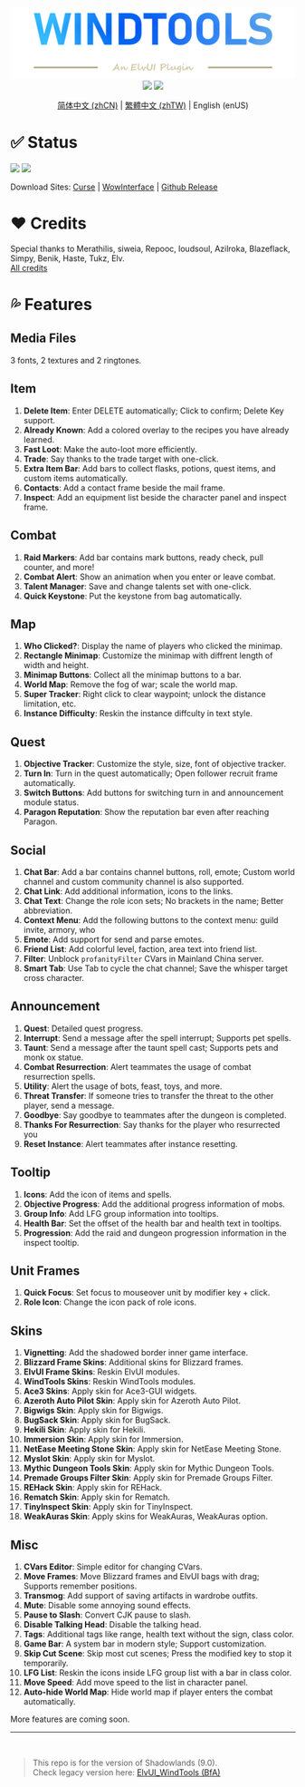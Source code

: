 <div align="center">
<img src="Title.png"/><br>
<img src="https://img.shields.io/badge/ElvUI-12.41-blue.svg?longCache=true&style=for-the-badge"/>
<img src="https://img.shields.io/badge/Version-2.24-green.svg?longCache=true&style=for-the-badge"/>

[简体中文 (zhCN)](README_zhCN.md) | [繁體中文 (zhTW)](README_zhTW.md) | English (enUS)
</div>

# :white_check_mark: Status
![](https://img.shields.io/github/workflow/status/fang2hou/ElvUI_WindTools/publish_stable) [![](https://img.shields.io/badge/Wind%20Plugins-Join-grey.svg?longCache=true&color=7289DA&logo=discord)](https://discord.gg/JMz5Zsk)

Download Sites: [Curse](https://www.curseforge.com/wow/addons/elvui-windtools) | [WowInterface](https://www.wowinterface.com/downloads/info25687-ElvUI_WindTools.html) | [Github Release](https://github.com/fang2hou/ElvUI_WindTools/releases)

# :heart: Credits
Special thanks to Merathilis, siweia, Repooc, loudsoul, Azilroka, Blazeflack, Simpy, Benik, Haste, Tukz, Elv.  
[All credits](CREDITS.md)

# :sweat_drops: Features
## Media Files
3 fonts, 2 textures and 2 ringtones.

## Item
1. **Delete Item**: Enter DELETE automatically; Click to confirm; Delete Key support.  
2. **Already Known**: Add a colored overlay to the recipes you have already learned.  
3. **Fast Loot**: Make the auto-loot more efficiently.
4. **Trade**: Say thanks to the trade target with one-click.
5. **Extra Item Bar**: Add bars to collect flasks, potions, quest items, and custom items automatically.
6. **Contacts**: Add a contact frame beside the mail frame.
7. **Inspect**: Add an equipment list beside the character panel and inspect frame.

## Combat
1. **Raid Markers**: Add bar contains mark buttons, ready check, pull counter, and more! 
2. **Combat Alert**: Show an animation when you enter or leave combat.
3. **Talent Manager**: Save and change talents set with one-click.
4. **Quick Keystone**: Put the keystone from bag automatically.

## Map
1. **Who Clicked?**: Display the name of players who clicked the minimap.  
2. **Rectangle Minimap**: Customize the minimap with diffrent length of width and height.
3. **Minimap Buttons**: Collect all the minimap buttons to a bar.  
4. **World Map**: Remove the fog of war; scale the world map.
5. **Super Tracker**: Right click to clear waypoint; unlock the distance limitation, etc.
6. **Instance Difficulty**: Reskin the instance diffculty in text style.

## Quest
1. **Objective Tracker**: Customize the style, size, font of objective tracker.
2. **Turn In**: Turn in the quest automatically; Open follower recruit frame automatically.  
3. **Switch Buttons**: Add buttons for switching turn in and announcement module status.  
4. **Paragon Reputation**: Show the reputation bar even after reaching Paragon.  

## Social
1. **Chat Bar**: Add a bar contains channel buttons, roll, emote; Custom world channel and custom community channel is also supported.
2. **Chat Link**: Add additional information, icons to the links.  
3. **Chat Text**: Change the role icon sets; No brackets in the name; Better abbreviation.
4. **Context Menu**: Add the following buttons to the context menu: guild invite, armory, who  
5. **Emote**: Add support for send and parse emotes.
6. **Friend List**: Add colorful level, faction, area text into friend list.  
7. **Filter**: Unblock `profanityFilter` CVars in Mainland China server.
8. **Smart Tab**: Use Tab to cycle the chat channel; Save the whisper target cross character.

## Announcement
1. **Quest**: Detailed quest progress.
2. **Interrupt**: Send a message after the spell interrupt; Supports pet spells.
3. **Taunt**: Send a message after the taunt spell cast; Supports pets and monk ox statue.
4. **Combat Resurrection**: Alert teammates the usage of combat resurrection spells.
5. **Utility**: Alert the usage of bots, feast, toys, and more.
6. **Threat Transfer**: If someone tries to transfer the threat to the other player, send a message.
7. **Goodbye**: Say goodbye to teammates after the dungeon is completed.
8. **Thanks For Resurrection**: Say thanks for the player who resurrected you
9. **Reset Instance**: Alert teammates after instance resetting.

## Tooltip
1. **Icons**: Add the icon of items and spells.
2. **Objective Progress**: Add the additional progress information of mobs.
3. **Group Info**: Add LFG group information into tooltips.
4. **Health Bar**: Set the offset of the health bar and health text in tooltips.
5. **Progression**: Add the raid and dungeon progression information in the inspect tooltip.

## Unit Frames
1. **Quick Focus**: Set focus to mouseover unit by modifier key + click.
2. **Role Icon**: Change the icon pack of role icons.

## Skins
1. **Vignetting**: Add the shadowed border inner game interface.
2. **Blizzard Frame Skins**: Additional skins for Blizzard frames.
3. **ElvUI Frame Skins**: Reskin ElvUI modules.
4. **WindTools Skins**: Reskin WindTools modules.
5. **Ace3 Skins**: Apply skin for Ace3-GUI widgets.
6. **Azeroth Auto Pilot Skin**: Apply skin for Azeroth Auto Pilot.
7. **Bigwigs Skin**: Apply skin for Bigwigs.
8. **BugSack Skin**: Apply skin for BugSack.
9. **Hekili Skin**: Apply skin for Hekili.
10. **Immersion Skin**: Apply skin for Immersion.
11. **NetEase Meeting Stone Skin**: Apply skin for NetEase Meeting Stone.
12. **Myslot Skin**: Apply skin for Myslot.
13. **Mythic Dungeon Tools Skin**: Apply skin for Mythic Dungeon Tools.
14. **Premade Groups Filter Skin**: Apply skin for Premade Groups Filter.
15. **REHack Skin**: Apply skin for REHack.
16. **Rematch Skin**: Apply skin for Rematch.
17. **TinyInspect Skin**: Apply skin for TinyInspect.
18. **WeakAuras Skin**: Apply skins for WeakAuras, WeakAuras option.

## Misc
1. **CVars Editor**: Simple editor for changing CVars.
2. **Move Frames**: Move Blizzard frames and ElvUI bags with drag; Supports remember positions.
3. **Transmog**: Add support of saving artifacts in wardrobe outfits.
4. **Mute**: Disable some annoying sound effects.
5. **Pause to Slash**: Convert CJK pause to slash.
6. **Disable Talking Head**: Disable the talking head.
7. **Tags**: Additional tags like range, health text without the sign, class color.
8. **Game Bar**: A system bar in modern style; Support customization.
9. **Skip Cut Scene**: Skip most cut scenes; Press the modified key to stop it temporarily.
10. **LFG List**: Reskin the icons inside LFG group list with a bar in class color.
11. **Move Speed**: Add move speed to the list in character panel.
12. **Auto-hide World Map**: Hide world map if player enters the combat automatically.

More features are coming soon.

-----
<br>

>This repo is for the version of Shadowlands (9.0).  
>Check legacy version here: [ElvUI_WindTools (BfA)](https://github.com/fang2hou/ElvUI_WindTools_BfA)
